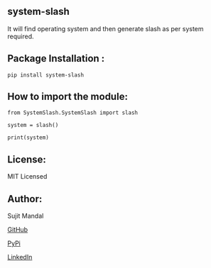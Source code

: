 ## system-slash

It will find operating system and then generate slash as per system required.


## Package Installation :

```
pip install system-slash
```


## How to import the module:
```
from SystemSlash.SystemSlash import slash

system = slash()

print(system)
```



## License:
MIT Licensed

## Author:
Sujit Mandal

[GitHub](https://github.com/sujitmandal)

[PyPi](https://pypi.org/user/sujitmandal/)

[LinkedIn](https://www.linkedin.com/in/sujit-mandal-91215013a/)